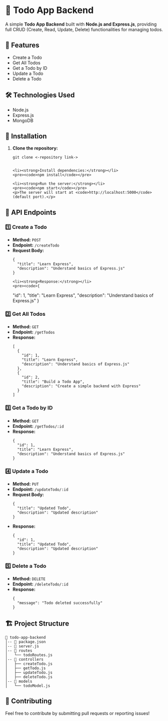 <h1>📝 Todo App Backend</h1>
<p>A simple <strong>Todo App Backend</strong> built with <strong>Node.js and Express.js</strong>, providing full CRUD (Create, Read, Update, Delete) functionalities for managing todos.</p>

<h2>🚀 Features</h2>
<ul>
    <li>Create a Todo</li>
    <li>Get All Todos</li>
    <li>Get a Todo by ID</li>
    <li>Update a Todo</li>
    <li>Delete a Todo</li>
</ul>

<h2>🛠️ Technologies Used</h2>
<ul>
    <li>Node.js</li>
    <li>Express.js</li>
    <li>MongoDB</li>
</ul>

<h2>📌 Installation</h2>
<ol>
    <li><strong>Clone the repository:</strong></li>
    <pre><code>git clone <-repository link->
    </code></pre>

    <li><strong>Install dependencies:</strong></li>
    <pre><code>npm install</code></pre>

    <li><strong>Run the server:</strong></li>
    <pre><code>npm start</code></pre>
    <p>The server will start at <code>http://localhost:5000</code> (default port).</p>
</ol>

<h2>📡 API Endpoints</h2>

<h3>1️⃣ Create a Todo</h3>
<ul>
    <li><strong>Method:</strong> <code>POST</code></li>
    <li><strong>Endpoint:</strong> <code>/createTodo</code></li>
    <li><strong>Request Body:</strong></li>
    <pre><code>{
  "title": "Learn Express",
  "description": "Understand basics of Express.js"
}</code></pre>

    <li><strong>Response:</strong></li>
    <pre><code>{
  "id": 1,
  "title": "Learn Express",
  "description": "Understand basics of Express.js"
}</code></pre>
</ul>

<h3>2️⃣ Get All Todos</h3>
<ul>
    <li><strong>Method:</strong> <code>GET</code></li>
    <li><strong>Endpoint:</strong> <code>/getTodos</code></li>
    <li><strong>Response:</strong></li>
    <pre><code>[
  {
    "id": 1,
    "title": "Learn Express",
    "description": "Understand basics of Express.js"
  },
  {
    "id": 2,
    "title": "Build a Todo App",
    "description": "Create a simple backend with Express"
  }
]</code></pre>
</ul>

<h3>3️⃣ Get a Todo by ID</h3>
<ul>
    <li><strong>Method:</strong> <code>GET</code></li>
    <li><strong>Endpoint:</strong> <code>/getTodos/:id</code></li>
    <li><strong>Response:</strong></li>
    <pre><code>{
  "id": 1,
  "title": "Learn Express",
  "description": "Understand basics of Express.js"
}</code></pre>
</ul>

<h3>4️⃣ Update a Todo</h3>
<ul>
    <li><strong>Method:</strong> <code>PUT</code></li>
    <li><strong>Endpoint:</strong> <code>/updateTodo/:id</code></li>
    <li><strong>Request Body:</strong></li>
    <pre><code>{
  "title": "Updated Todo",
  "description": "Updated description"
}</code></pre>
    <li><strong>Response:</strong></li>
    <pre><code>{
  "id": 1,
  "title": "Updated Todo",
  "description": "Updated description"
}</code></pre>
</ul>

<h3>5️⃣ Delete a Todo</h3>
<ul>
    <li><strong>Method:</strong> <code>DELETE</code></li>
    <li><strong>Endpoint:</strong> <code>/deleteTodo/:id</code></li>
    <li><strong>Response:</strong></li>
    <pre><code>{
  "message": "Todo deleted successfully"
}</code></pre>
</ul>

<h2>🏗️ Project Structure</h2>
<pre><code>📂 todo-app-backend  
│-- 📄 package.json  
│-- 📄 server.js  
│-- 📂 routes  
│   └── todoRoutes.js  
│-- 📂 controllers  
│   ├── createTodo.js  
│   ├── getTodo.js  
│   ├── updateTodo.js  
│   ├── deleteTodo.js  
│-- 📂 models  
│   └── todoModel.js  
</code></pre>

<h2>🤝 Contributing</h2>
<p>Feel free to contribute by submitting pull requests or reporting issues!</p>

